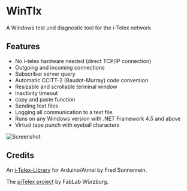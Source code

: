 ﻿# WinTlx
A Windows test und diagnostic tool for the i-Telex network

## Features
- No i-telex hardware needed (direct TCP/IP connection)
- Outgoing and incoming connections
- Subscriber server query
- Automatic CCITT-2 (Baudot-Murray) code conversion
- Resizable and scrollable terminal window
- Inactivity timeout
- copy and paste function
- Sending text files
- Logging all communication to a text file.
- Runs on any Windows version with .NET Framework 4.5 and above
- Virtual tape punch with eyeball characters

![Screenshot](https://github.com/detlefgerhardt/WinTlx/blob/master/WinTlxScreen.png)

## Credits

An [i-Telex-Library](https://sourceforge.net/projects/itelex) for Arduino/Atmel by Fred Sonnenrein.

The [piTelex project](https://github.com/fablab-wue/piTelex) by FabLab Würzburg.
